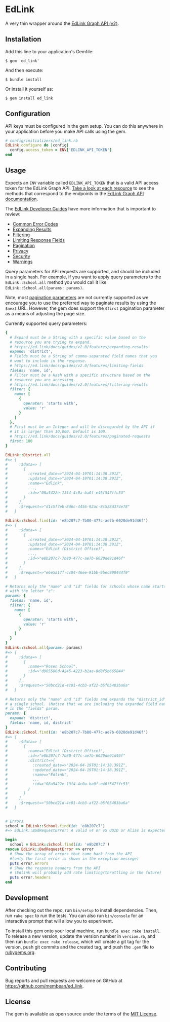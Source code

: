 # EdLink

A very thin wrapper around the [EdLink Graph API (v2)](https://ed.link/docs/api/v2.0/introduction).

## Installation

Add this line to your application's Gemfile:

    $ gem 'ed_link'

And then execute:

    $ bundle install

Or install it yourself as:

    $ gem install ed_link

## Configuration
API keys must be configured in the gem setup. You can do this anywhere in your application before you make API calls using the gem.

```ruby
# config/initializers/ed_link.rb
EdLink.configure do |config|
  config.access_token = ENV['EDLINK_API_TOKEN']
end
```

## Usage

Expects an `ENV` variable called `EDLINK_API_TOKEN` that is a valid API access token for the EdLink Graph API. [Take a look at each resource](https://github.com/membean/ed_link/tree/main/lib/ed_link) to see the methods that correspond to the endpoints in the [EdLink Graph API documentation](https://ed.link/docs/api/v2.0/introduction).

The [EdLink Developer Guides](https://ed.link/docs/guides/v2.0/introduction) have more information that is important to review:

- [Common Error Codes](https://ed.link/docs/api/v2.0/responses/errors)
- [Expanding Results](https://ed.link/docs/guides/v2.0/features/expanding-results)
- [Filtering](https://ed.link/docs/guides/v2.0/features/filtering-results)
- [Limiting Response Fields](https://ed.link/docs/guides/v2.0/features/limiting-fields)
- [Pagination](https://ed.link/docs/guides/v2.0/features/paginated-requests)
- [Privacy](https://ed.link/docs/guides/v2.0/security/privacy)
- [Security](https://ed.link/docs/guides/v2.0/security/data-security)
- [Warnings](https://ed.link/docs/api/v2.0/responses/warnings)


Query parameters for API requests are supported, and should be included in a single hash. For example, if you want to apply query parameters to the `EdLink::School.all` method you would call it like `EdLink::School.all(params: params)`.

Note, most [pagination parameters](https://ed.link/docs/guides/v2.0/features/paginated-requests) are not currently supported as we encourage you to use the preferred way to paginate results by using the `$next` URL. However, the gem does support the `$first` pagination parameter as a means of adjusting the page size.

Currently supported query parameters:

```ruby 
{
  # Expand must be a String with a specific value based on the
  # resource you are trying to expand.
  # https://ed.link/docs/guides/v2.0/features/expanding-results
  expand: 'district',
  # Fields must be a String of comma-separated field names that you
  # want to include in the response.
  # https://ed.link/docs/guides/v2.0/features/limiting-fields
  fields: 'name, id',
  # Filter must be a Hash with a specific structure based on the
  # resource you are accessing.
  # https://ed.link/docs/guides/v2.0/features/filtering-results
  filter: {
    name: [
      {
        operator: 'starts with',
        value: 'r'
      }
    ]
  },
  # First must be an Integer and will be disregarded by the API if
  # it is larger than 10,000. Default is 100.
  # https://ed.link/docs/guides/v2.0/features/paginated-requests
  first: 100
}
```

```ruby
EdLink::District.all
#=> {
#     :$data=> [
#       {
#         :created_date=>"2024-04-19T01:14:38.391Z",
#         :updated_date=>"2024-04-19T01:14:38.391Z",
#         :name=>"Edlink",
#         ...,
#         :id=>"08a5422e-13f4-4c0a-ba0f-e46f547ffc53"
#       }
#     ],
#     :$request=>"d1c5f7eb-8d6c-4456-92ac-8c528d374e78"
#   }

EdLink::School.find(id: 'e8b207c7-7b80-477c-ae7b-6020de91d46f')
#=> {
#     :$data=> [
#       {
#         :created_date=>"2024-04-19T01:14:38.391Z",
#         :updated_date=>"2024-04-19T01:14:38.391Z",
#         :name=>"Edlink (District Office)",
#         ...,
#         :id=>"e8b207c7-7b80-477c-ae7b-6020de91d46f"
#       }
#     ],
#     :$request=>"e6e5a17f-cc84-46ee-91bb-9bec990444f9"
#   }

# Returns only the "name" and "id" fields for schools whose name starts
# with the letter "z":
params: {
  fields: 'name, id',
  filter: {
    name: [
      {
        operator: 'starts with',
        value: 'r'
      }
    ]
  }
}
EdLink::School.all(params: params)
#=> {
#     :$data=> [
#       {
#         :name=>"Rosen School",
#         :id=>"d905586d-4245-4223-b2ae-8d8f5b665844"
#       }
#     ],
#     :$request=>"50bcd21d-4c01-4cb3-af22-b5f65483ba6a"
#   }

# Returns only the "name" and "id" fields and expands the "district_id" field for
# a single school. (Notice that we are including the expanded field name "district")
# in the "fields" param.
params: {
  expand: 'district',
  fields: 'name, id, district'
}
EdLink::School.find(id: 'e8b207c7-7b80-477c-ae7b-6020de91d46f')
#=> {
#     :$data=> [
#       {
#         :name=>"Edlink (District Office)",
#         :id=>"e8b207c7-7b80-477c-ae7b-6020de91d46f"
#         :district=>{
#           :created_date=>"2024-04-19T01:14:38.391Z",
#           :updated_date=>"2024-04-19T01:14:38.391Z",
#           :name=>"Edlink",
#           ...
#           :id=>"08a5422e-13f4-4c0a-ba0f-e46f547ffc53"
#         }
#       }
#     ],
#     :$request=>"50bcd21d-4c01-4cb3-af22-b5f65483ba6a"
#   }


# Errors
school = EdLink::School.find(id: 'e8b207c7')
#=> EdLink::BadRequestError: A valid v4 or v5 UUID or Alias is expected for parameter 'school_id'. (1/1 errors)

begin
  school = EdLink::School.find(id: 'e8b207c7')
rescue EdLink::BadRequestError => error
  # Show the array of errors that came back from the API
  #(only the first error is shown in the exception messege)
  puts error.errors
  # Show the response headers from the API
  # (Edlink will probably add rate limiting/throttling in the future)
  puts error.headers 
end

```

## Development

After checking out the repo, run `bin/setup` to install dependencies. Then, run `rake spec` to run the tests. You can also run `bin/console` for an interactive prompt that will allow you to experiment.

To install this gem onto your local machine, run `bundle exec rake install`. To release a new version, update the version number in `version.rb`, and then run `bundle exec rake release`, which will create a git tag for the version, push git commits and the created tag, and push the `.gem` file to [rubygems.org](https://rubygems.org).

## Contributing

Bug reports and pull requests are welcome on GitHub at https://github.com/membean/ed_link.

## License

The gem is available as open source under the terms of the [MIT License](https://opensource.org/licenses/MIT).
